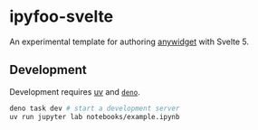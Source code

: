 # ipyfoo-svelte

An experimental template for authoring [anywidget](http://anywidget.dev) with
Svelte 5.

## Development

Development requires [uv](https://github.com/astral-sh/uv) and
[`deno`](https://deno.land).

```sh
deno task dev # start a development server
uv run jupyter lab notebooks/example.ipynb
```
